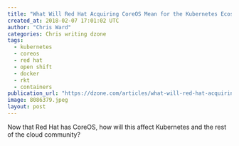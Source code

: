 ```yaml
---
title: "What Will Red Hat Acquiring CoreOS Mean for the Kubernetes Ecosystem?"
created_at: 2018-02-07 17:01:02 UTC
author: "Chris Ward"
categories: Chris writing dzone
tags: 
  - kubernetes
  - coreos
  - red hat
  - open shift
  - docker
  - rkt
  - containers
publication_url: "https://dzone.com/articles/what-will-red-hat-acquiring-coreos-mean-for-the-ku"
image: 8086379.jpeg
layout: post
---
```

Now that Red Hat has CoreOS, how will this affect Kubernetes and the rest of the cloud community?

